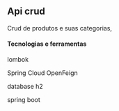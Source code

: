 ## Api crud
Crud de produtos e suas categorias,
#### Tecnologias e ferramentas
lombok

Spring Cloud OpenFeign

database h2

spring boot
